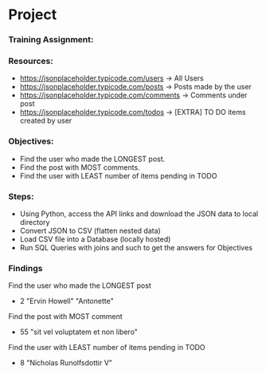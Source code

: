 # Project

### Training Assignment:


### Resources:
- https://jsonplaceholder.typicode.com/users -> All Users
- https://jsonplaceholder.typicode.com/posts -> Posts made by the user
- https://jsonplaceholder.typicode.com/comments -> Comments under post
- https://jsonplaceholder.typicode.com/todos -> [EXTRA] TO DO items created by user


### Objectives:
- Find the user who made the LONGEST post.
- Find the post with MOST comments.
- Find the user with LEAST number of items pending in TODO


### Steps:
- Using Python, access the API links and download the JSON data to local directory
- Convert JSON to CSV (flatten nested data)
- Load CSV file into a Database (locally hosted)
- Run SQL Queries with joins and such to get the answers for Objectives


### Findings

Find the user who made the LONGEST post
- 2	"Ervin Howell"	"Antonette"

Find the post with MOST comment
- 55	"sit vel voluptatem et non libero"

Find the user with LEAST number of items pending in TODO
- 8	"Nicholas Runolfsdottir V"
